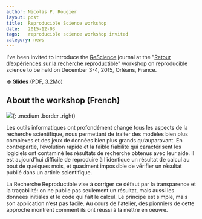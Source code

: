 ```yaml
---
author: Nicolas P. Rougier
layout: post
title:  Reproducible Science workshop
date:   2015-12-03
tags:   reproducible science workshop invited
category: news
---
```


I've been invited to introduce the [ReScience] journal at the
"[Retour d’expériences sur la recherche reproductible][R4]" workshop on
reproducible science to be held on December 3-4, 2015, Orléans, France.

[R4]: http://www.lestudium-ias.com/event/retour-experiences-recherche-reproductible-r4
[ReScience]: http://rescience.github.io

[**→ Slides** (PDF, 3.2Mo)]({{site.baseurl}}/downloads/ReScience-talk.pdf)  


## About the workshop (French)

![]({{site.baseurl}}/images/R4.jpg){: .medium .border .right}

Les outils informatiques ont profondément changé tous les aspects de la
recherche scientifique, nous permettant de traiter des modèles bien plus
complexes et des jeux de données bien plus grands qu’auparavant. En
contrepartie, l’évolution rapide et la faible fiabilité qui caractérisent les
logiciels ont contaminé les résultats de recherche obtenus avec leur aide. Il
est aujourd’hui difficile de reproduire à l’identique un résultat de calcul au
bout de quelques mois, et quasiment impossible de vérifier un résultat publié
dans un article scientifique.

La Recherche Reproductible vise à corriger ce défaut par la transparence et la
traçabilité: on ne publie pas seulement un résultat, mais aussi les données
initiales et le code qui fait le calcul. Le principe est simple, mais son
application n’est pas facile. Au cours de l'atelier, des pionniers de cette
approche montrent comment ils ont réussi à la mettre en oeuvre.
